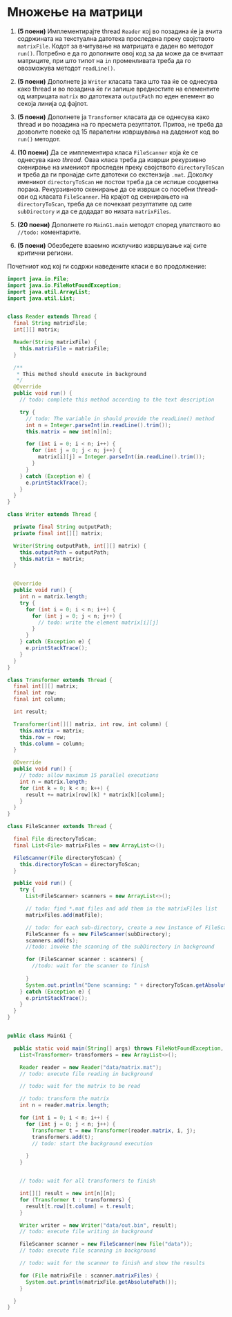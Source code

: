 Множење на матрици
===

1. **(5 поени)** Имплементирајте thread `Reader` кој во позадина ќе ја вчита содржината на текстуална датотека проследена преку 
својството `matrixFile`. Кодот за вчитување на матрицата е даден во методот `run()`. Потребно е да го дополните 
овој код за да може да се вчитаат матриците, при што типот на `in` променливата треба да го овозможува методот
`readLine()`. 

2. **(5 поени)** Дополнете ја `Writer` класата така што таа ќе се однесува како thread и во позадина ќе ги запише вредностите на елементите 
од матрицата `matrix` во датотеката `outputPath` по еден елемент во секоја линија од фајлот. 

3. **(5 поени)** Дополнете ја `Transformer` класата да се однесува како thread и во позадина на го пресмета резултатот. Притоа, 
не треба да дозволите повеќе од 15 паралелни извршувања на дадениот код во `run()` методот. 

4. **(10 поени)** Да се имплементира класа `FileScanner` која ќе се однесува како *thread*. Оваа класа треба да изврши рекурзивно 
скенирање на именикот проследен преку својството `directoryToScan` и треба да ги пронајде сите датотеки со екстензија 
`.mat`. Доколку именикот `directoryToScan` не постои треба да се испише соодветна порака. Рекурзивното скенирање да 
се изврши со посебни thread-ови од класата `FileScanner`. На крајот од скенирањето на `directoryToScan`, треба да се 
почекаат резултатите од сите `subDirectory` и да се додадат во низата `matrixFiles`.

5. **(20 поени)** Дополнете го `MainG1.main` методот според упатството во `//todo:` коментарите.

6. **(5 поени)** Обезбедете взаемно исклучиво извршување кај сите критични региони.   

Почетниот код кој ги содржи наведените класи е во продолжение:

```java
import java.io.File;
import java.io.FileNotFoundException;
import java.util.ArrayList;
import java.util.List;


class Reader extends Thread {
  final String matrixFile;
  int[][] matrix;

  Reader(String matrixFile) {
    this.matrixFile = matrixFile;
  }

  /**
   * This method should execute in background
   */
  @Override
  public void run() {
    // todo: complete this method according to the text description

    try {
      // todo: The variable in should provide the readLine() method
      int n = Integer.parseInt(in.readLine().trim());
      this.matrix = new int[n][n];

      for (int i = 0; i < n; i++) {
        for (int j = 0; j < n; j++) {
          matrix[i][j] = Integer.parseInt(in.readLine().trim());
        }
      }
    } catch (Exception e) {
      e.printStackTrace();
    }
  }
}

class Writer extends Thread {

  private final String outputPath;
  private final int[][] matrix;

  Writer(String outputPath, int[][] matrix) {
    this.outputPath = outputPath;
    this.matrix = matrix;
  }


  @Override
  public void run() {
    int n = matrix.length;
    try {
      for (int i = 0; i < n; i++) {
        for (int j = 0; j < n; j++) {
          // todo: write the element matrix[i][j]
        }
      }
    } catch (Exception e) {
      e.printStackTrace();
    }
  }
}

class Transformer extends Thread {
  final int[][] matrix;
  final int row;
  final int column;

  int result;

  Transformer(int[][] matrix, int row, int column) {
    this.matrix = matrix;
    this.row = row;
    this.column = column;
  }

  @Override
  public void run() {
    // todo: allow maximum 15 parallel executions
    int n = matrix.length;
    for (int k = 0; k < n; k++) {
      result += matrix[row][k] * matrix[k][column];
    }
  }
}

class FileScanner extends Thread {

  final File directoryToScan;
  final List<File> matrixFiles = new ArrayList<>();

  FileScanner(File directoryToScan) {
    this.directoryToScan = directoryToScan;
  }

  public void run() {
    try {
      List<FileScanner> scanners = new ArrayList<>();

      // todo: find *.mat files and add them in the matrixFiles list
      matrixFiles.add(matFile);

      // todo: for each sub-directory, create a new instance of FileScanner
      FileScanner fs = new FileScanner(subDirectory);
      scanners.add(fs);
      //todo: invoke the scanning of the subDirectory in background

      for (FileScanner scanner : scanners) {
        //todo: wait for the scanner to finish
        
      }      
      System.out.println("Done scanning: " + directoryToScan.getAbsolutePath());
    } catch (Exception e) {
      e.printStackTrace();
    }
  }
}


public class MainG1 {

  public static void main(String[] args) throws FileNotFoundException, InterruptedException {
    List<Transformer> transformers = new ArrayList<>();

    Reader reader = new Reader("data/matrix.mat");
    // todo: execute file reading in background

    // todo: wait for the matrix to be read

    // todo: transform the matrix
    int n = reader.matrix.length;

    for (int i = 0; i < n; i++) {
      for (int j = 0; j < n; j++) {
        Transformer t = new Transformer(reader.matrix, i, j);
        transformers.add(t);
        // todo: start the background execution

      }
    }


    // todo: wait for all transformers to finish

    int[][] result = new int[n][n];
    for (Transformer t : transformers) {
      result[t.row][t.column] = t.result;
    }

    Writer writer = new Writer("data/out.bin", result);
    // todo: execute file writing in background

    FileScanner scanner = new FileScanner(new File("data"));
    // todo: execute file scanning in background

    // todo: wait for the scanner to finish and show the results

    for (File matrixFile : scanner.matrixFiles) {
      System.out.println(matrixFile.getAbsolutePath());
    }

  }
}
``` 

